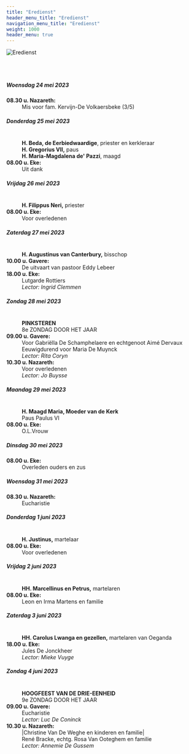 ```yaml
---
title: "Eredienst"
header_menu_title: "Eredienst"
navigation_menu_title: "Eredienst"
weight: 1000
header_menu: true
---
```


![Eredienst](images/liturgische-vieringen.jpg)

<br>
<br>

##### Woensdag 24 mei 2023  
<dl><dt><b>08.30 u. Nazareth:</b></dt><dd>Mis voor fam. Kervijn-De Volkaersbeke (3/5)</dd>
</dl>

##### Donderdag 25 mei 2023  
<dl><dt>&nbsp;</dt><dd><b>H. Beda, de Eerbiedwaardige</b>, priester en kerkleraar<br><b>H. Gregorius VII,</b> paus<br><b>H. Maria-Magdalena de' Pazzi</b>, maagd<br></dd><dt><b>08.00 u. Eke:</b></dt><dd>Uit dank</dd>
</dl>

##### Vrijdag 26 mei 2023  
<dl><dt>&nbsp;</dt><dd><b>H. Filippus Neri,</b> priester<br></dd><dt><b>08.00 u. Eke:</b></dt><dd>Voor overledenen</dd>
</dl>

##### Zaterdag 27 mei 2023  
<dl><dt>&nbsp;</dt><dd><b>H. Augustinus van Canterbury,</b> bisschop<br></dd><dt><b>10.00 u. Gavere:</b></dt><dd>De uitvaart van pastoor Eddy Lebeer</dd>
<dt><b>18.00 u. Eke:</b></dt><dd>Lutgarde Rottiers<br><i>Lector: Ingrid Clemmen</i></dd>
</dl>

##### Zondag 28 mei 2023  
<dl><dt>&nbsp;</dt><dd><b>PINKSTEREN</b><br>8e ZONDAG DOOR HET JAAR<br></dd><dt><b>09.00 u. Gavere:</b></dt><dd>Voor Gabriëlla De Schamphelaere en echtgenoot Aimé Dervaux<br>Eeuwigdurend voor Maria De Muynck<br><i>Lector: Rita Coryn</i></dd>
<dt><b>10.30 u. Nazareth:</b></dt><dd>Voor overledenen<br><i>Lector: Jo Buysse</i></dd>
</dl>

##### Maandag 29 mei 2023  
<dl><dt>&nbsp;</dt><dd><b>H. Maagd Maria, Moeder van de Kerk</b><br>Paus Paulus VI<br></dd><dt><b>08.00 u. Eke:</b></dt><dd>O.L.Vrouw</dd>
</dl>

##### Dinsdag 30 mei 2023  
<dl><dt><b>08.00 u. Eke:</b></dt><dd>Overleden ouders en zus</dd>
</dl>

##### Woensdag 31 mei 2023  
<dl><dt><b>08.30 u. Nazareth:</b></dt><dd>Eucharistie</dd>
</dl>

##### Donderdag 1 juni 2023  
<dl><dt>&nbsp;</dt><dd><b>H. Justinus,</b> martelaar<br></dd><dt><b>08.00 u. Eke:</b></dt><dd>Voor overledenen</dd>
</dl>

##### Vrijdag 2 juni 2023  
<dl><dt>&nbsp;</dt><dd><b>HH. Marcellinus en Petrus,</b> martelaren<br></dd><dt><b>08.00 u. Eke:</b></dt><dd>Leon en Irma Martens en familie</dd>
</dl>

##### Zaterdag 3 juni 2023  
<dl><dt>&nbsp;</dt><dd><b>HH. Carolus Lwanga en gezellen,</b> martelaren van Oeganda<br></dd><dt><b>18.00 u. Eke:</b></dt><dd>Jules De Jonckheer<br><i>Lector: Mieke Vuyge</i></dd>
</dl>

##### Zondag 4 juni 2023  
<dl><dt>&nbsp;</dt><dd><b>HOOGFEEST VAN DE DRIE-EENHEID</b><br>9e ZONDAG DOOR HET JAAR<br></dd><dt><b>09.00 u. Gavere:</b></dt><dd>Eucharistie<br><i>Lector: Luc De Coninck</i></dd>
<dt><b>10.30 u. Nazareth:</b></dt><dd>|Christine Van De Weghe en kinderen en familie|<br>René Bracke, echtg. Rosa Van Ooteghem en familie<br><i>Lector: Annemie De Gussem</i></dd>
</dl>
<br>
<br>
<br>


